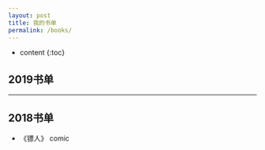 ```yaml
---
layout: post
title: 我的书单
permalink: /books/
---
```


* content
{:toc}

## 2019书单
----------------


2018书单
-----------------------------------------------------------------

+ 《镖人》 comic
